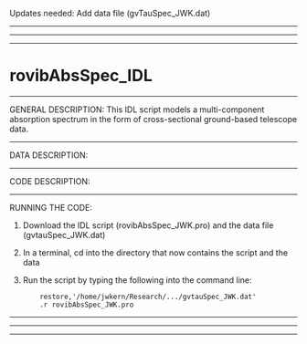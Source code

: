 Updates needed: Add data file (gvTauSpec_JWK.dat)
___________________________________________________________________________________________________________________________________________________________________
___________________________________________________________________________________________________________________________________________________________________
___________________________________________________________________________________________________________________________________________________________________
# rovibAbsSpec_IDL

___________________________________________________________________________________________________________________________________________________________________
GENERAL DESCRIPTION:
This IDL script models a multi-component absorption spectrum in the form of cross-sectional ground-based telescope data.

___________________________________________________________________________________________________________________________________________________________________
DATA DESCRIPTION:


___________________________________________________________________________________________________________________________________________________________________
CODE DESCRIPTION:


___________________________________________________________________________________________________________________________________________________________________
RUNNING THE CODE:
1) Download the IDL script (rovibAbsSpec_JWK.pro) and the data file (gvtauSpec_JWK.dat)
 
2) In a terminal, cd into the directory that now contains the script and the data

3) Run the script by typing the following into the command line:

           restore,'/home/jwkern/Research/.../gvtauSpec_JWK.dat'
           .r rovibAbsSpec_JWK.pro
___________________________________________________________________________________________________________________________________________________________________
___________________________________________________________________________________________________________________________________________________________________
___________________________________________________________________________________________________________________________________________________________________
